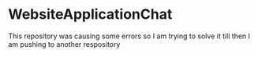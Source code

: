 # WebsiteApplicationChat
This repository was causing some errors so I am trying to solve it till then I am pushing to another respository 

